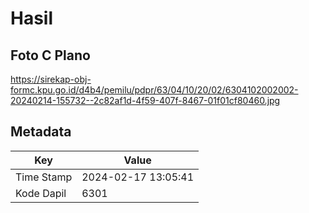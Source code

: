 # Hasil

## Foto C Plano

https://sirekap-obj-formc.kpu.go.id/d4b4/pemilu/pdpr/63/04/10/20/02/6304102002002-20240214-155732--2c82af1d-4f59-407f-8467-01f01cf80460.jpg


## Metadata

| Key        | Value               |
| ---------- | ------------------- |
| Time Stamp | 2024-02-17 13:05:41 |
| Kode Dapil | 6301                |



